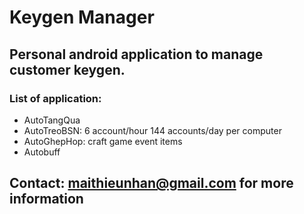 # Keygen Manager
## Personal android application to manage customer keygen.
### List of application:
* AutoTangQua
* AutoTreoBSN: 6 account/hour 144 accounts/day per computer
* AutoGhepHop: craft game event items
* Autobuff

## Contact: maithieunhan@gmail.com for more information
